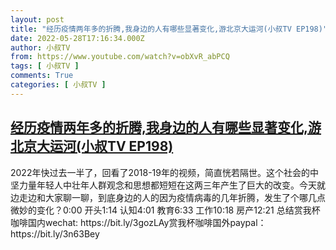 ```yaml
---
layout: post
title: "经历疫情两年多的折腾,我身边的人有哪些显著变化,游北京大运河(小叔TV EP198)"
date: 2022-05-28T17:16:34.000Z
author: 小叔TV
from: https://www.youtube.com/watch?v=obXvR_abPCQ
tags: [ 小叔TV ]
comments: True
categories: [ 小叔TV ]
---
```

<!--1653758194000-->
[经历疫情两年多的折腾,我身边的人有哪些显著变化,游北京大运河(小叔TV EP198)](https://www.youtube.com/watch?v=obXvR_abPCQ)
------

<div>
2022年快过去一半了，回看了2018-19年的视频，简直恍若隔世。这个社会的中坚力量年轻人中壮年人群观念和思想都短短在这两三年产生了巨大的改变。今天就边走边和大家聊一聊，到底身边的人的因为疫情病毒的几年折腾，发生了个哪几点微妙的变化？0:00 开头1:14 认知4:01 教育6:33 工作10:18 房产12:21 总结赏我杯咖啡国内wechat: https://bit.ly/3gozLAy赏我杯咖啡国外paypal：https://bit.ly/3n63Bey
</div>
